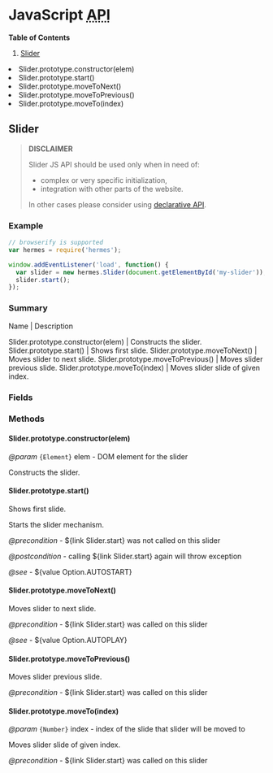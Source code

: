 <!--

Copyright 2015 Maciej Chałapuk

Licensed under the Apache License, Version 2.0 (the "License");
you may not use this file except in compliance with the License.
You may obtain a copy of the License at

http://www.apache.org/licenses/LICENSE-2.0

Unless required by applicable law or agreed to in writing, software
distributed under the License is distributed on an "AS IS" BASIS,
WITHOUT WARRANTIES OR CONDITIONS OF ANY KIND, either express or implied.
See the License for the specific language governing permissions and
limitations under the License.

-->

<!-- Start Template javascript-api.md.ejs -->

# JavaScript <abbr title="Application Programming Interface">API</abbr>

**Table of Contents**

1. [Slider](#slider)<ul>
<li>Slider.prototype.constructor(elem)
<li>Slider.prototype.start()
<li>Slider.prototype.moveToNext()
<li>Slider.prototype.moveToPrevious()
<li>Slider.prototype.moveTo(index)</ul>

<!-- Start src/node/slider.js -->

## Slider

> **DISCLAIMER**
>
> Slider JS API should be used only when in need of:
>  * complex or very specific initialization,
>  * integration with other parts of the website.
>
> In other cases please consider using [declarative API](doc/class-names.md).

### Example

```javascript
// browserify is supported
var hermes = require('hermes');

window.addEventListener('load', function() {
  var slider = new hermes.Slider(document.getElementById('my-slider'));
  slider.start();
});
```

### Summary

Name | Description

Slider.prototype.constructor(elem) | Constructs the slider.
Slider.prototype.start() | Shows first slide.
Slider.prototype.moveToNext() | Moves slider to next slide.
Slider.prototype.moveToPrevious() | Moves slider previous slide.
Slider.prototype.moveTo(index) | Moves slider slide of given index.

### Fields

### Methods

#### Slider.prototype.constructor(elem)

*@param* `{Element}` elem - DOM element for the slider

Constructs the slider.

#### Slider.prototype.start()

Shows first slide.

Starts the slider mechanism.

*@precondition* - ${link Slider.start} was not called on this slider

*@postcondition* - calling ${link Slider.start} again will throw exception

*@see* - ${value Option.AUTOSTART}

#### Slider.prototype.moveToNext()

Moves slider to next slide.

*@precondition* - ${link Slider.start} was called on this slider

*@see* - ${value Option.AUTOPLAY}

#### Slider.prototype.moveToPrevious()

Moves slider previous slide.

*@precondition* - ${link Slider.start} was called on this slider

#### Slider.prototype.moveTo(index)

*@param* `{Number}` index - index of the slide that slider will be moved to

Moves slider slide of given index.

*@precondition* - ${link Slider.start} was called on this slider

<!-- End src/node/slider.js -->

<!-- End Template javascript-api.md.ejs -->

